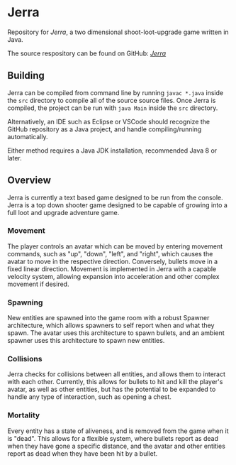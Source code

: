 # Jerra

Repository for *Jerra*, a two dimensional shoot-loot-upgrade game written in Java.

The source respository can be found on GitHub: [*Jerra*](https://github.com/HN67/Jerra)

## Building

Jerra can be compiled from command line by running `javac *.java` inside the `src` directory to compile all of the source source files. Once Jerra is compiled, the project can be run with `java Main` inside the `src` directory.

Alternatively, an IDE such as Eclipse or VSCode should recognize the GitHub repository as a Java project, and handle compiling/running automatically.

Either method requires a Java JDK installation, recommended Java 8 or later.

## Overview

Jerra is currently a text based game designed to be run from the console. Jerra is a top down shooter game designed to be capable of growing into a full loot and upgrade adventure game.

### Movement

The player controls an avatar which can be moved by entering movement commands, such as "up", "down", "left", and "right", which causes the avatar to move in the respective direction. Conversely, bullets move in a fixed linear direction. Movement is implemented in Jerra with a capable velocity system, allowing expansion into acceleration and other complex movement if desired.

### Spawning

New entities are spawned into the game room with a robust Spawner architecture, which allows spawners to self report when and what they spawn. The avatar uses this architecture to spawn bullets, and an ambient spawner uses this architecture to spawn new entities.

### Collisions

Jerra checks for collisions between all entities, and allows them to interact with each other. Currently, this allows for bullets to hit and kill the player's avatar, as well as other entities, but has the potential to be expanded to handle any type of interaction, such as opening a chest.

### Mortality

Every entity has a state of aliveness, and is removed from the game when it is "dead". This allows for a flexible system, where bullets report as dead when they have gone a specific distance, and the avatar and other entities report as dead when they have been hit by a bullet.
